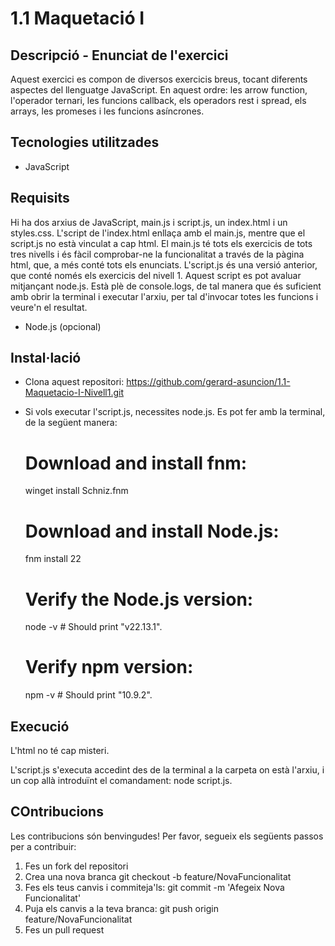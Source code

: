 # 1.1 Maquetació I

## Descripció - Enunciat de l'exercici

Aquest exercici es compon de diversos exercicis breus, tocant diferents aspectes del llenguatge JavaScript. En aquest ordre: les arrow function, l'operador ternari, les funcions callback, els operadors rest i spread, els arrays, les promeses i les funcions asíncrones.

## Tecnologies utilitzades

- JavaScript

## Requisits

Hi ha dos arxius de JavaScript, main.js i script.js, un index.html i un styles.css. L'script de l'index.html enllaça amb el main.js, mentre que el script.js no està vinculat a cap html. El main.js té tots els exercicis de tots tres nivells i és fàcil comprobar-ne la funcionalitat a través de la pàgina html, que, a més conté tots els enunciats. L'script.js és una versió anterior, que conté només els exercicis del nivell 1. Aquest script es pot avaluar mitjançant node.js. Està plè de console.logs, de tal manera que és suficient amb obrir la terminal i executar l'arxiu, per tal d'invocar totes les funcions i veure'n el resultat.

- Node.js (opcional)

## Instal·lació

- Clona aquest repositori: https://github.com/gerard-asuncion/1.1-Maquetacio-I-Nivell1.git

- Si vols executar l'script.js, necessites node.js. Es pot fer amb la terminal, de la següent manera: 

    # Download and install fnm:
    winget install Schniz.fnm

    # Download and install Node.js:
    fnm install 22

    # Verify the Node.js version:
    node -v # Should print "v22.13.1".

    # Verify npm version:
    npm -v # Should print "10.9.2".


## Execució

L'html no té cap misteri.

L'script.js s'executa accedint des de la terminal a la carpeta on està l'arxiu, i un cop allà introduïnt el comandament: node script.js.

## COntribucions

Les contribucions són benvingudes! Per favor, segueix els següents passos per a contribuir:

1. Fes un fork del repositori
2. Crea una nova branca git checkout -b feature/NovaFuncionalitat
3. Fes els teus canvis i commiteja'ls: git commit -m 'Afegeix Nova Funcionalitat'
4. Puja els canvis a la teva branca: git push origin feature/NovaFuncionalitat
5. Fes un pull request